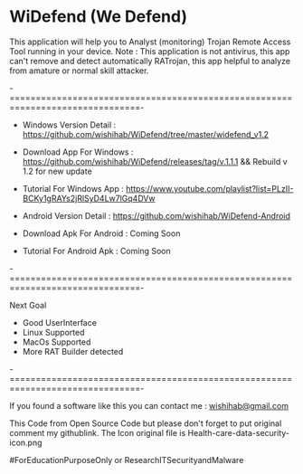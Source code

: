 # WiDefend (We Defend)


This application will help you to Analyst (monitoring) Trojan Remote Access Tool running in your device.
Note : This application is not antivirus, this app can't remove and detect automatically RATrojan, this app helpful to analyze from amature or normal skill attacker.

-===============================================================================-
- Windows Version Detail : https://github.com/wishihab/WiDefend/tree/master/widefend_v1.2
- Download App For Windows : https://github.com/wishihab/WiDefend/releases/tag/v.1.1.1 && Rebuild v 1.2 for new update
- Tutorial For Windows App : https://www.youtube.com/playlist?list=PLzII-BCKy1gRAYs2jRlSyD4Lw7lGq4DVw

- Android Version Detail : https://github.com/wishihab/WiDefend-Android
- Download Apk For Android : Coming Soon
- Tutorial For Android Apk : Coming Soon

-===============================================================================-

Next Goal
- Good UserInterface
- Linux Supported
- MacOs Supported
- More RAT Builder detected

-===============================================================================-

If you found a software like this you can contact me : wishihab@gmail.com

This Code from Open Source Code but please don't forget to put original comment my githublink.
The Icon original file is Health-care-data-security-icon.png


#ForEducationPurposeOnly or ResearchITSecurityandMalware

